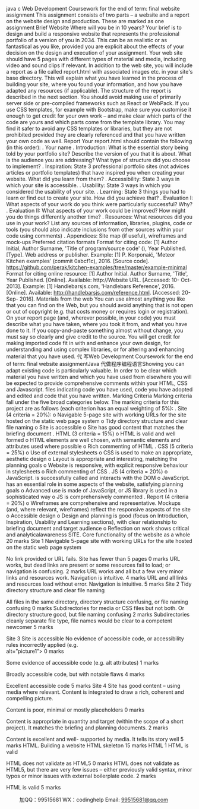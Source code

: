 java c
Web Development Coursework for   the end of   term: final   website assignment
This   assignment   consists   of two parts –   a website   and   a report   on the website   design   and production.   These   are marked   as   one   assignment
Brief 
Website 
Where will you be in   10 years? Your brief is to design and build a responsive   website that represents   the professional portfolio   of a version   of   you in   2034. This   can   be   as   realistic   or   as   fantastical   as you like, provided you   are   explicit   about the   effects   of   your   decision   on the   design   and   execution   of   your   assignment. 
Your web site should have   5 pages with   different   types   of material   and media,   including   video   and   sound   clips if relevant.
In   addition to the web site, you will include   a   report   as   a   file   called report.html with   associated images   etc. in your site's base   directory. This will   explain   what   you   have   learned   in   the   process   of building your site, where you found your information,   and how   you   have   adapted   any   resources   (if   applicable). The   structure   of the report is   described in the next   section. 
You   should avoid making use   of primarily   server   side   or pre-compiled frameworks such   as React or   WebPack. If   you use   CSS templates, for   example with Bootstrap,   make   sure   you   customise   it   enough to get   credit for your   own work – and make clear   which parts of   the code are   yours and which parts   come from the template library. You may   find it   safer   to   avoid   any   CSS   templates   or libraries,   but   they      are not prohibited provided they   are   clearly referenced   and that   you   have written   your   own   code   as well.
Report 
Your report.html   should   contain the following   (in this   order):
.            Your name
.          Introduction: What is the   essential story being told by   your portfolio   site?   Describe   the version   of   you that it is   about. What is the   audience you   are   addressing?   What   type   of structure   did   you choose to implement?
.          Inspiration: State 3 professional portfolio sites   (not   advices   articles   or portfolio templates) that
have inspired you when   creating your website. What   did you learn from   them?
.            Accessibility: State 3   ways in which your site is accessible.
.            Usability: State 3 ways in which you   considered the usability   of   your site.
.          Learning: State 3 things you had to learn   or find   out to   create your   site.   How   did   you   achieve   that?
.          Evaluation I: What   aspects   of   your work   do you think were particularly successful? Why?
.          Evaluation II: What   aspects   of   your work   could be improved? How might you   do things   differently   another time?
.          Resources: What resources   did you use in your work? List   any   sources   of information, libraries,   plugins,   code   or tools   (you   should   also indicate inclusions from   other   sources within your   code using   comments)
.            Appendices: Site map   (if useful), wireframes   and mock-ups
Preferred citation formats 
Format for citing code: 
[1] Author Initial, Author   Surname,   'Title   of program/source   code'   (), Year Published.   [Type]. Web   address   or publisher.
Example: 
[1]   P.   Korponaić,   'Meteor   Kitchen   examples'   (commit   0abcf1c),   2016.   [Source   code]. https://github.com/perak/kitchen-examples/tree/master/example-minimal 
Format for citing online resource: 
[1] Author Initial. Author   Surname,   'Title', Year Published.   [Online]. Available: http://Website   URL.   [Accessed:   10-   Oct-   2013].
Example: 
[1] Handlebarsjs.com,   'Handlebars Reference',   2016.   [Online]. Available: http://handlebarsjs.com/reference.html.   [Accessed:   20-   Sep-   2016].
Materials from the web 
You   can use   almost   anything you like that you   can find   on the   Web,   but you   should   avoid   anything   that is not   open   or   out   of copyright   (e.g. that   costs money   or requires   login   or   registration).
On your report page   (and, wherever possible, in your   code) you   must   describe   what   you   have   taken,   where you took it from,   and what you   have   done   to   it.
If   you   copy-and-paste   something   almost without   change, you must   say   so   clearly   and give   credit to the   source. You will get   credit for making imported   code fit   in   with   and   enhance   your   own   design,   for understanding   and using   complex libraries,   or for   altering   and   enhancing material that you have   used.   代 写Web Development Coursework for the end of term: final website assignmentJava
代做程序编程语言Showing you   can   adapt   existing   code is particularly valuable.
In   order to be   clear which material you have written   and which you   have   used   from   elsewhere   you   will be   expected to provide   comprehensive   comments within your HTML,   CSS   and Javascript. files indicating   code you have used,   code you have   adopted   and   edited   and   code that you have   written.
Marking Criteria Marking   criteria fall under the five broad   categories below.   The   marking   criteria   for   this   project   are   as
follows   (each   criterion has   an   equal weighting   of 5%):
.            Site   (4   criteria   =   20%):
o      Navigable   5-page   site with working URLs for the   site hosted   on the   static web   page   system
o      Tidy   directory   structure   and   clear file naming
o    Site is   accessible
o      Site has good   content that matches the   briefing   document
.          HTML   (3   criteria   =   15%)
o      HTML is valid   and well formed
o      HTML   elements   are well   chosen, with   semantic   elements   and   attributes used where   possible
o      Rich   commenting   of HTML
.          CSS   (5   criteria   =   25%)
o      Use   of external   stylesheets
o    CSS is used to make   an   appropriate,   aesthetic   design
o      Layout is   appropriate   and interesting, matching the planning goals
o      Website is responsive, with explicit responsive behaviour in   stylesheets
o      Rich   commenting   of CSS
.          JS   (4   criteria   =   20%)
o      JavaScript. is successfully   called   and interacts with the   DOM
o      JavaScript. has   an   essential role in some   aspects   of the website, satisfying   planning   goals
o      Advanced use is made   of   JavaScript,   or JS library is used   in   a   sophisticated   way
o      JS is   comprehensively   commented
.          Report   (4   criteria   =   20%)
o      Wireframes   are   comprehensive   and representative. Mockups   (and, where relevant,   wireframes) reflect the responsive   aspects   of the   site
o    Accessible   design
o      Design   and planning is good   (focus   on Introduction, Inspiration,   Usability   and   Learning   sections), with   clear relationship to briefing   document   and target   audience
o      Reflection   on work shows   critical   and   analyticalawareness
SITE. Core functionality of the website as a whole 
20 marks 
Site 1 
Navigable 5-page site with working URLs for the site hosted on the 
static web page system 

No link provided or URL fails. Site has fewer than 5 
pages 
0 marks 
URL works, but dead links are present or some resources fail to load; or navigation is confusing. 
2 marks 
URL works and all but a few very minor links and resources work.    Navigation is 
intuitive. 
4 marks 
URL and all 
links and 
resources load without error. Navigation is intuitive. 
5 marks 
Site 2 
Tidy directory 
structure and 
clear file naming 


All files in the 
same directory, 
directory structure confusing, or file naming confusing 
0 marks 
Subdirectories for 
media or CSS files 
but not both. Or 
directory structure good, but file naming confusing 
2 marks 
Subdirectories 
cleanly separate file type, file 
names would be clear to a 
competent 
newcomer 
5 marks 

Site 3 
Site is accessible 
No evidence of 
accessible code, or accessibility rules incorrectly applied (e.g.   
alt=”picture1”> 
0 marks 



Some evidence of accessible code (e.g. alt attributes) 
1 marks 


Broadly 
accessible code, but with notable 
flaws 
4 marks 




Excellent 
accessible code 
5 marks 
Site 4 
Site has good 
content – using media where 
relevant. Content is integrated to draw a rich, 
coherent and compelling picture. 







Content is poor, minimal or mostly placeholders 
0 marks 

Content is 
appropriate in 
quantity and target (within the scope of a short project). It 
matches the briefing and planning 
documents. 
2 marks 






Content is excellent and well- supported by media. It tells its story well 
5 marks 
HTML. Building a website HTML skeleton 
15 marks 
HTML 1 
HTML is valid 








HTML does not 
validate as HTML5 
0 marks 
HTML does not 
validate as HTML5, but there are very few issues – either previously valid 
syntax, minor typos or minor issues with external boilerplate code. 
2 marks 









HTML is valid 
5 marks 


         
加QQ：99515681  WX：codinghelp  Email: 99515681@qq.com

